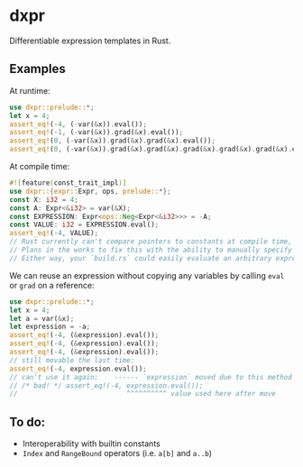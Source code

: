 # dxpr
Differentiable expression templates in Rust.

## Examples

At runtime:
```rust
use dxpr::prelude::*;
let x = 4;
assert_eq!(-4, (-var(&x)).eval());
assert_eq!(-1, (-var(&x)).grad(&x).eval());
assert_eq!(0, (-var(&x)).grad(&x).grad(&x).eval());
assert_eq!(0, (-var(&x)).grad(&x).grad(&x).grad(&x).grad(&x).grad(&x).eval());
```

At compile time:
```rust
#![feature(const_trait_impl)]
use dxpr::{expr::Expr, ops, prelude::*};
const X: i32 = 4;
const A: Expr<&i32> = var(&X);
const EXPRESSION: Expr<ops::Neg<Expr<&i32>>> = -A;
const VALUE: i32 = EXPRESSION.eval();
assert_eq!(-4, VALUE);
// Rust currently can't compare pointers to constants at compile time, so no compile-time autodiff at the moment
// Plans in the works to fix this with the ability to manually specify a "variable ID."
// Either way, your `build.rs` could easily evaluate an arbitrary expression and write it, unevaluated, to a file.
```

We can reuse an expression without copying any variables by calling `eval` or `grad` on a reference:
```rust
use dxpr::prelude::*;
let x = 4;
let a = var(&x);
let expression = -a;
assert_eq!(-4, (&expression).eval());
assert_eq!(-4, (&expression).eval());
assert_eq!(-4, (&expression).eval());
// still movable the last time:
assert_eq!(-4, expression.eval());
// can't use it again:    ------ `expression` moved due to this method call
// /* bad! */ assert_eq!(-4, expression.eval());
//                           ^^^^^^^^^^ value used here after move
```

## To do:
- Interoperability with builtin constants
- `Index` and `RangeBound` operators (i.e. `a[b]` and `a..b`)
